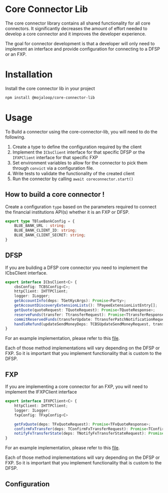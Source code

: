 # Core Connector Lib 
The core connector library contains all shared functionality for all core connectors. It significantly decreases the amount of effort needed to develop a core connector and it improves the developer experience.

The goal for connector development is that a developer will only need to implement an interface and provide configuration for connecting to a DFSP or an FXP.

# Installation
Install the core connector lib in your project

```bash
npm install @mojaloop/core-connector-lib
```

# Usage
To Build a connector using the core-connector-lib, you will need to do the following.
1. Create a type to define the configuration required by the client
2. Implement the `ICbsClient` interface for that specific DFSP or the `IFXPClient` interface for that specific FXP
3. Set environment variables to allow for the connector to pick them through `convict` via a configuration file.
4. Write tests to validate the functionality of the created client
5. Run the connector by calling `await coreconnector.start()`

## How to build a core connector !

Create a configuration `type` based on the parameters required to connect the financial institutions API(s) whether it is an FXP or DFSP.

```typescript
export type TBlueBankConfig = {
    BLUE_BANK_URL : string;
    BLUE_BANK_CLIENT_ID: string;
    BLUE_BANK_CLIENT_SECRET: string;
}
```
## DFSP
If you are building a DFSP core connector you need to implement the ICbsClient interface.

```typescript
export interface ICbsClient<C> {
    cbsConfig: TCBSConfig<C>;
    httpClient: IHTTPClient;
    logger: ILogger;
    getAccountInfo(deps: TGetKycArgs): Promise<Party>;
    getAccountDiscoveryExtensionLists(): TPayeeExtensionListEntry[];
    getQuote(quoteRequest: TQuoteRequest): Promise<TQuoteResponse>;
    reserveFunds(transfer: TtransferRequest): Promise<TtransferResponse>;
    commitReservedFunds(transferUpdate: TtransferPatchNotificationRequest): Promise<void>;
    handleRefund(updateSendMoneyDeps: TCBSUpdateSendMoneyRequest, transferId: string): Promise<void>;
}
```
For an example implementation, please refer to this [file](./examples/abc-ug-dfsp-core-connector/src/CBSClient.ts).

Each of those method implementations will vary depending on the DFSP or FXP. So it is important that you implement functionality that is custom to the DFSP.

## FXP 
If you are implementing a core connector for an FXP, you will need to implement the IFXPClient interface

```typescript 
export interface IFXPClient<C> {
    httpClient: IHTTPClient;
    logger: ILogger;
    fxpConfig: TFxpConfig<C>

    getFxQuote(deps: TFxQuoteRequest): Promise<TFxQuoteResponse>;
    confirmFxTransfer(deps: TConfirmFxTransferRequest): Promise<TConfirmFxTransferResponse>;
    notifyFxTransferState(deps: TNotifyFxTransferStateRequest): Promise<TNotifyFxTransferStateResponse>;
}
```

For an example implementation, please refer to this [file](./examples/abc-ug-fxp-core-connector/src/FXPClient.ts).

Each of those method implementations will vary depending on the DFSP or FXP. So it is important that you implement functionality that is custom to the DFSP.

## Configuration

